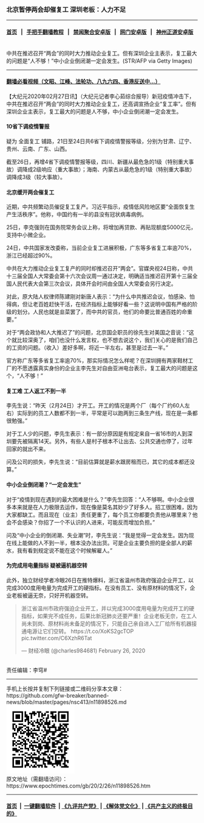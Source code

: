 ### 北京暂停两会却催复工 深圳老板：人力不足
------------------------

#### [首页](https://github.com/gfw-breaker/banned-news/blob/master/README.md) &nbsp;&nbsp;|&nbsp;&nbsp; [手把手翻墙教程](https://github.com/gfw-breaker/guides/wiki) &nbsp;&nbsp;|&nbsp;&nbsp; [禁闻聚合安卓版](https://github.com/gfw-breaker/bn-android) &nbsp;&nbsp;|&nbsp;&nbsp; [网门安卓版](https://github.com/oGate2/oGate) &nbsp;&nbsp;|&nbsp;&nbsp; [神州正道安卓版](https://github.com/SzzdOgate/update) 



<div><img alt="" class="aligncenter wp-post-image" src="https://i.epochtimes.com/assets/uploads/2020/02/73b53b054dc2124774ebea25322ae8b7-600x400.jpg"/>
<div class="red16 caption">
 中共在推迟召开“两会”的同时大力推动企业复工。但有深圳企业主表示，复工最大的问题是“人不够！”中小企业倒闭潮一定会发生。(STR/AFP via Getty Images)
</div>
</div><hr/>

#### [翻墙必看视频（文昭、江峰、法轮功、八九六四、香港反送中...）](https://github.com/gfw-breaker/banned-news/blob/master/pages/link3.md)

<div><p>
 【大纪元2020年02月27日讯】（大纪元记者李心茹综合报导）新冠疫情冲击下，中共在推迟召开“两会”的同时大力推动企业复工，还高调宣扬企业“复工率”。但有深圳企业主表示，复工最大的问题是人不够，中小企业倒闭潮一定会发生。
</p>
<h4>
 10省下调疫情警报
</h4>
<p>
 疑为
 <ok href="https://www.epochtimes.com/gb/tag/%E5%85%A8%E9%9D%A2%E5%A4%8D%E5%B7%A5.html">
  全面复工
 </ok>
 铺路，21日至24日共6省下调疫情警报等级，分别为甘肃、辽宁、贵州、云南、广东、山西。
</p>
<p>
 截至26日，再增4省下调疫情警报等级，四川、新疆从最危急的1级（特别重大事故）调降成2级响应（重大事故）；海南、内蒙古从最危急的1级（特别重大事故）调降成3级（较大事故）。
</p>
<h4>
 北京缓开两会催复工
</h4>
<p>
 近期，中共频繁动员催促复工复产。习近平指示，疫情低风险地区要“全面恢复生产生活秩序”。他称，中国约有一半的县没有冠状病毒病例。
</p>
<p>
 25日，李克强则在国务院常务会议上称，将增加再贷款、再贴现额度5000亿元，支持中小微企业。
</p>
<p>
 24日，中共国家发改委称，当前企业复工进展积极，广东等多省复工率逾70%，浙江已经超过90%。
</p>
<p>
 中共在大力推动企业复工复产的同时却推迟召开“两会”。官媒央视24日称，中共十三届全国人大常委会第十六次会议周一通过决定，明确适当推迟召开第十三届全国人民代表大会第三次会议，具体开会时间由全国人大常委会另行决定。
</p>
<p>
 对此，原大陆人权律师陈建刚对新唐人表示：“为什么中共推迟会议，怕感染、怕得病，但让老百姓赶快干活，在经济指标上能够好看一些？这说明中国有严格的阶级的划分。人民也就是韭菜罢了，而中共的官员，他们的命要比普通百姓的命重要。”
</p>
<p>
 对于“两会政协和人大推迟了”的问题，北京国企职员的徐先生对美国之音说：“这个就比较深奥了，咱们也没什么发言权，也不想去说这个，我们关心的是我们自己的工资的问题。（收入）差好多啊，将近一半左右，甚至是过去一半。”
</p>
<p>
 官方称广东等多省复工率逾70%，那实际情况怎么样呢？在深圳拥有两家鞋材工厂的不愿透露真实身份的企业主李先生对自由亚洲电台表示，复工最大的问题是这个，“人不够！”
</p>
<h4>
 复工难 工人返工不到一半
</h4>
<p>
 李先生说：“昨天（2月24日）才开工。开工的情况是两个厂（每个厂约60人左右）实际到的员工人数都不到一半，平常是可以跑两到三条生产线，现在是一条都很勉强。”
</p>
<p>
 对于工人少的问题，李先生表示：有一部分原因是有规定来自一省16市的人到深圳要先被隔离14天。另外，有些人是村子根本不让出去、公共交通也停了，过年回家的就出不来。
</p>
<p>
 问及公司的损失，李先生说：“目前估算就是薪水跟房租而已，其它的成本都还没算。”
</p>
<h4>
 中小企业倒闭潮？“一定会发生”
</h4>
<p>
 对于“疫情到现在遇到的最大困难是什么？”李先生回答：“人不够啊。中小企业很多本来就是在人力极限去运作，现在像是莫名其妙少了好多人。招工很困难，因为大家都缺工。而且现在（业主）责任更重了，每个员工你都要负责他从哪里来？他会不会感染？你招了一个不认识的人进来，可能反而增加负担。”
</p>
<p>
 问及“中小企业的倒闭潮、失业潮”时，李先生说：“我是觉得一定会发生。因为现在线上能做的人不到一半，根本没办法出货。可是企业主要负担的是全部人的薪水，我有看到规定说不能在这个时候解雇人。”
</p>
<h4>
 为完成用电量指标 疑被逼机器空转
</h4>
<p>
 此外，独立财经学者冷眼26日在推特爆料，浙江省温州市政府强迫企业开工，以完成3000度用电量为完成开工的硬指标。在没有员工、没有原材料的情况下，企业老板被逼无奈，只好开机器空转。
</p>
<blockquote class="twitter-tweet">
 <p dir="ltr" lang="zh">
  浙江省温州市政府强迫企业开工，并以完成3000度用电量为完成开工的硬指标，如果完不成任务，后果比新冠肺炎还要严重！企业老板无奈，在工人尚未到岗、原材料尚未备足的情况下，只能自己亲自进入工厂给所有机器接通电源让它们空转。
  <ok href="https://t.co/XoKS2gcTOP">
   https://t.co/XoKS2gcTOP
  </ok>
  <ok href="https://t.co/C6XzhR6Tat">
   pic.twitter.com/C6XzhR6Tat
  </ok>
 </p>
 <p>
  — 财经冷眼 (@charles984681)
  <ok href="https://twitter.com/charles984681/status/1232556014051790849?ref_src=twsrc%5Etfw">
   February 26, 2020
  </ok>
 </p>
</blockquote>
<p>
 <br/>
 责任编辑：李穹#
</p>
</div>
<hr/>
手机上长按并复制下列链接或二维码分享本文章：<br/>
https://github.com/gfw-breaker/banned-news/blob/master/pages/nsc413/n11898526.md <br/>
<a href='https://github.com/gfw-breaker/banned-news/blob/master/pages/nsc413/n11898526.md'><img src='https://github.com/gfw-breaker/banned-news/blob/master/pages/nsc413/n11898526.md.png'/></a> <br/>
原文地址（需翻墙访问）：https://www.epochtimes.com/gb/20/2/26/n11898526.htm


------------------------
#### [首页](https://github.com/gfw-breaker/banned-news/blob/master/README.md) &nbsp;|&nbsp; [一键翻墙软件](https://github.com/gfw-breaker/nogfw/blob/master/README.md) &nbsp;| [《九评共产党》](https://github.com/gfw-breaker/9ping.md/blob/master/README.md#九评之一评共产党是什么) | [《解体党文化》](https://github.com/gfw-breaker/jtdwh.md/blob/master/README.md) | [《共产主义的终极目的》](https://github.com/gfw-breaker/gczydzjmd.md/blob/master/README.md)


<img src='http://gfw-breaker.win/banned-news/pages/nsc413/n11898526.md' width='0px' height='0px'/>